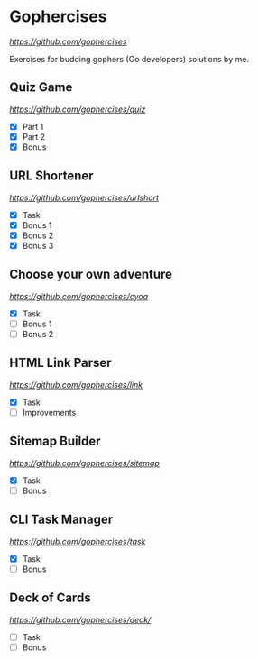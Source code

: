 # Gophercises
*https://github.com/gophercises*

Exercises for budding gophers (Go developers) 
solutions by me.

## Quiz Game
*https://github.com/gophercises/quiz*

- [x] Part 1
- [x] Part 2
- [x] Bonus

## URL Shortener
*https://github.com/gophercises/urlshort*

- [x] Task
- [x] Bonus 1
- [x] Bonus 2
- [x] Bonus 3

## Choose your own adventure
*https://github.com/gophercises/cyoa*

- [x] Task
- [ ] Bonus 1
- [ ] Bonus 2

## HTML Link Parser
*https://github.com/gophercises/link*

- [x] Task
- [ ] Improvements

## Sitemap Builder
*https://github.com/gophercises/sitemap*

- [x] Task
- [ ] Bonus

## CLI Task Manager
*https://github.com/gophercises/task*

- [x] Task
- [ ] Bonus

## Deck of Cards
*https://github.com/gophercises/deck/*

- [ ] Task
- [ ] Bonus